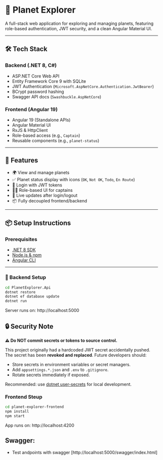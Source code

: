 # 🌌 Planet Explorer

A full-stack web application for exploring and managing planets, featuring role-based authentication, JWT security, and a clean Angular Material UI.

---

## 🛠 Tech Stack

### Backend (.NET 8, C#)
- ASP.NET Core Web API
- Entity Framework Core 9 with SQLite
- JWT Authentication (`Microsoft.AspNetCore.Authentication.JwtBearer`)
- BCrypt password hashing
- Swagger API docs (`Swashbuckle.AspNetCore`)

### Frontend (Angular 19)
- Angular 19 (Standalone APIs)
- Angular Material UI
- RxJS & HttpClient
- Role-based access (e.g., `Captain`)
- Reusable components (e.g., `planet-status`)

---

## 🚀 Features

- 🌍 View and manage planets
- ✅ Planet status display with icons (`OK`, `Not OK`, `Todo`, `En Route`)
- 🔐 Login with JWT tokens
- 👨‍✈️ Role-based UI for captains
- 🔄 Live updates after login/logout
- 📦 Fully decoupled frontend/backend

---

## 📦 Setup Instructions

### Prerequisites

- [.NET 8 SDK](https://dotnet.microsoft.com/download)
- [Node.js & npm](https://nodejs.org/)
- [Angular CLI](https://angular.io/cli)

---

### 🔧 Backend Setup

```bash
cd PlanetExplorer.Api
dotnet restore
dotnet ef database update
dotnet run
```

Server runs on: http://localhost:5000

## 🔒 Security Note

**⚠️ Do NOT commit secrets or tokens to source control.**

This project originally had a hardcoded JWT secret accidentally pushed. The secret has been **revoked and replaced**. Future developers should:

- Store secrets in environment variables or secret managers.
- Add `appsettings.*.json` and `.env` to `.gitignore`.
- Rotate secrets immediately if exposed.

Recommended: use [dotnet user-secrets](https://learn.microsoft.com/en-us/aspnet/core/security/app-secrets) for local development.

### Frontend Steup
```bash
cd planet-explorer-frontend
npm install
npm start
```

App runs on: http://localhost:4200

## Swagger:
- Test andpoints with swagger [http://localhost:5000/swagger/index.html]
